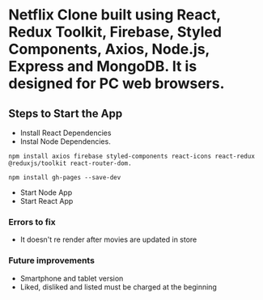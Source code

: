 # Netflix Clone built using React, Redux Toolkit, Firebase, Styled Components, Axios, Node.js, Express and MongoDB. It is designed for PC web browsers.

## Steps to Start the App

- Install React Dependencies
- Instal Node Dependencies.

```
npm install axios firebase styled-components react-icons react-redux @reduxjs/toolkit react-router-dom.
```

```
npm install gh-pages --save-dev
```

- Start Node App
- Start React App

### Errors to fix

- It doesn't re render after movies are updated in store

### Future improvements

- Smartphone and tablet version
- Liked, disliked and listed must be charged at the beginning
